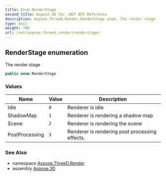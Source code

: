 ```yaml
---
title: Enum RenderStage
second_title: Aspose.3D for .NET API Reference
description: Aspose.ThreeD.Render.RenderStage enum. The render stage
type: docs
weight: 780
url: /net/aspose.threed.render/renderstage/
---
```

## RenderStage enumeration

The render stage

```csharp
public enum RenderStage
```

### Values

| Name | Value | Description |
| --- | --- | --- |
| Idle | `0` | Renderer is idle |
| ShadowMap | `1` | Renderer is rendering a shadow map |
| Scene | `2` | Renderer is rendering the scene |
| PostProcessing | `3` | Renderer is rendering post processing effects. |

### See Also

* namespace [Aspose.ThreeD.Render](../../aspose.threed.render/)
* assembly [Aspose.3D](../../)


